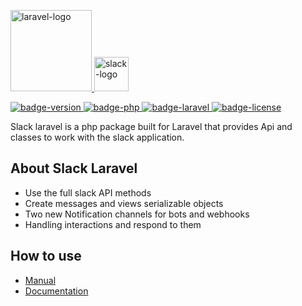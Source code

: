 <p>
    <a href="https://laravel.com" target="_blank">
        <img alt="laravel-logo" src="https://raw.githubusercontent.com/laravel/art/master/logo-lockup/5%20SVG/2%20CMYK/1%20Full%20Color/laravel-logolockup-cmyk-red.svg" height="130">
    </a>
    <a href="https://slack.com" target="_blank">
        <img alt="slack-logo" src="https://upload.wikimedia.org/wikipedia/commons/thumb/b/b9/Slack_Technologies_Logo.svg/1024px-Slack_Technologies_Logo.svg.png" height="55">
    </a>
</p>

<p>
    <a href="https://gitlab.virtuosereality.com/virtuose-reality/slack-laravel/-/packages">
        <img alt="badge-version" src="https://img.shields.io/badge/version-1.1.2-b51993">
    </a>
    <a href="https://www.php.net/releases/7_3_0.php">
        <img alt="badge-php" src="https://img.shields.io/badge/php->= 7.3-informational">
    </a>
    <a href="https://laravel.com">
        <img alt="badge-laravel" src="https://img.shields.io/badge/Laravel->= 8.0-informational">
    </a>
    <a href="https://fr.wikipedia.org/wiki/Licence_MIT">
        <img alt="badge-license" src="https://img.shields.io/badge/license-MIT-inactive">
    </a>
</p>

<p>
    Slack laravel is a php package built for Laravel that provides Api and classes to work with the slack application.
</p>

## About Slack Laravel

* Use the full slack API methods
* Create messages and views serializable objects
* Two new Notification channels for bots and webhooks
* Handling interactions and respond to them

## How to use

* [Manual](https://gitlab.virtuosereality.com/virtuose-reality/slack-laravel/-/wikis/home)
* [Documentation](https://virtuose-reality.gitlab-pages.virtuosereality.com/slack-laravel/api/index.xhtml)
